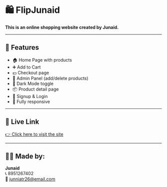 # 🛍️ FlipJunaid

**This is an online shopping website created by Junaid.**

---

## 🌟 Features

- 🏠 Home Page with products  
- ➕ Add to Cart  
- 💵 Checkout page  
- 🔐 Admin Panel (add/delete products)  
- 🌙 Dark Mode toggle  
- 📦 Product detail page  
- 🔐 Signup & Login  
- 📱 Fully responsive

---

## 🔗 Live Link

[👉 Click here to visit the site](https://Junniatr.github.io/flipjunaid/)

---

## 👨‍💻 Made by:

**Junaid**  
📞 8951267402  
📧 junniatr26@email.com
